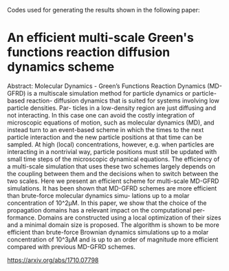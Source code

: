 Codes used for generating the results shown in the following paper:

# An efficient multi-scale Green's functions reaction diffusion dynamics scheme

Abstract: Molecular Dynamics - Green’s Functions Reaction Dynamics (MD-GFRD) is a multiscale simulation method for particle dynamics or particle-based reaction- diffusion dynamics that is suited for systems involving low particle densities. Par- ticles in a low-density region are just diffusing and not interacting. In this case one can avoid the costly integration of microscopic equations of motion, such as molecular dynamics (MD), and instead turn to an event-based scheme in which the times to the next particle interaction and the new particle positions at that time can be sampled. At high (local) concentrations, however, e.g. when particles are interacting in a nontrivial way, particle positions must still be updated with small time steps of the microscopic dynamical equations. The efficiency of a multi-scale simulation that uses these two schemes largely depends on the coupling between them and the decisions when to switch between the two scales. Here we present an efficient scheme for multi-scale MD-GFRD simulations. It has been shown that MD-GFRD schemes are more efficient than brute-force molecular dynamics simu- lations up to a molar concentration of 10^2μM. In this paper, we show that the choice of the propagation domains has a relevant impact on the computational per- formance. Domains are constructed using a local optimization of their sizes and a minimal domain size is proposed. The algorithm is shown to be more efficient than brute-force Brownian dynamics simulations up to a molar concentration of 10^3μM and is up to an order of magnitude more efficient compared with previous MD-GFRD schemes.

https://arxiv.org/abs/1710.07798

